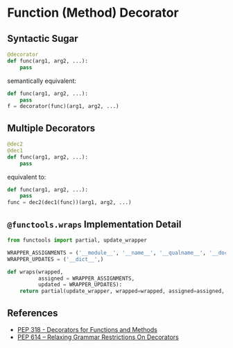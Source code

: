 # Function (Method) Decorator

## Syntactic Sugar

```python
@decorator
def func(arg1, arg2, ...):
    pass
```

semantically equivalent:

```python
def func(arg1, arg2, ...):
    pass
f = decorator(func)(arg1, arg2, ...)
```

## Multiple Decorators

```python
@dec2
@dec1
def func(arg1, arg2, ...):
    pass
```

equivalent to:

```python
def func(arg1, arg2, ...):
    pass
func = dec2(dec1(func))(arg1, arg2, ...)
```

## `@functools.wraps` Implementation Detail

```python
from functools import partial, update_wrapper

WRAPPER_ASSIGNMENTS = ('__module__', '__name__', '__qualname__', '__doc__', '__annotations__')
WRAPPER_UPDATES = ('__dict__',)

def wraps(wrapped,
          assigned = WRAPPER_ASSIGNMENTS,
          updated = WRAPPER_UPDATES):
    return partial(update_wrapper, wrapped=wrapped, assigned=assigned, updated=updated)
```

## References

- [PEP 318 - Decorators for Functions and Methods](https://peps.python.org/pep-0318/)
- [PEP 614 – Relaxing Grammar Restrictions On Decorators](https://peps.python.org/pep-0614/)
